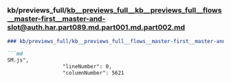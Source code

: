 ### kb/previews_full/kb__previews_full__kb__previews_full__flows__master-first__master-and-slot@auth.har.part089.md.part001.md.part002.md

```md
### kb/previews_full/kb__previews_full__flows__master-first__master-and-slot@auth.har.part089.md.part001.md (part 002)

```md
SM.js",
                  "lineNumber": 0,
                  "columnNumber": 5621
              
```

```

```
